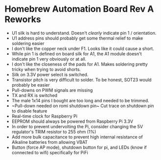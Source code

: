 # Homebrew Automation Board Rev A Reworks

* U1 silk is hard to understand. Doesn't _clearly_ indicate pin 1 / orientation.
* U1 address pins should probably get some thermal relief to make soldering easier
* I don't like the copper neck under F1. Looks like it could cause a short.
* While pin 1 is defined on board silk for A1, the A1 module doesn't indicate pin 1 very obviously or at all.
* I don't like the closeness of the pads for A1. Makes soldering pretty tricky when trying to avoid shorts.
* Silk on 3.3V power select is switched.
* Transistor pitch is very difficult to solder. To be honest, SOT23 would probably be easier
* Pull-downs on PWM signals are missing
* TX and RX is switched
* The male 1x14 pins I bought are too long and needed to be trimmed.
* ~Pull-down needed on romi shutdown pin~ Cut trace on shutdown pin to disable feature
* Real-time clock for Raspberry Pi
* EEPROM should always be powered from Raspberry Pi 3.3V
* In order to prevent undervolting the Pi, consider changing the 5V regulator's TRIM resistor to 255 ohm (1%)
* Add more bulk capacitance to prevent high internal resistance of Alkaline batteries from allowing VBAT 
* Button (force AP mode), shutdown button for pi, and LEDs (know if connected to wifi) specifically for PiFi
